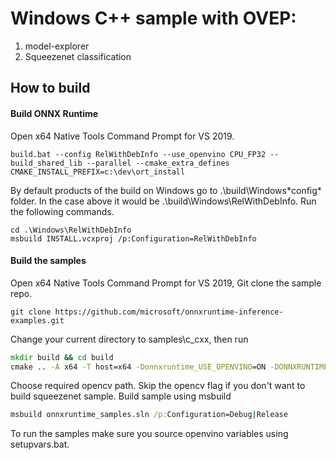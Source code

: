 # Windows C++ sample with OVEP:

1. model-explorer
2. Squeezenet classification

## How to build

#### Build ONNX Runtime
Open x64 Native Tools Command Prompt for VS 2019.
```
build.bat --config RelWithDebInfo --use_openvino CPU_FP32 --build_shared_lib --parallel --cmake_extra_defines CMAKE_INSTALL_PREFIX=c:\dev\ort_install
```

By default products of the build on Windows go to .\build\Windows\*config* folder. In the case above it would be .\build\Windows\RelWithDebInfo.
Run the following commands.

```
cd .\Windows\RelWithDebInfo
msbuild INSTALL.vcxproj /p:Configuration=RelWithDebInfo
```

#### Build the samples

Open x64 Native Tools Command Prompt for VS 2019, Git clone the sample repo.
```
git clone https://github.com/microsoft/onnxruntime-inference-examples.git
```
Change your current directory to samples\c_cxx, then run
```bat
mkdir build && cd build
cmake .. -A x64 -T host=x64 -Donnxruntime_USE_OPENVINO=ON -DONNXRUNTIME_ROOTDIR=c:\dev\ort_install -DOPENCV_ROOTDIR="C:\Program Files (x86)\IntelSWTools\openvino_2021.4.689\opencv"
```
Choose required opencv path. Skip the opencv flag if you don't want to build squeezenet sample.
Build sample using msbuild

```bat
msbuild onnxruntime_samples.sln /p:Configuration=Debug|Release
```

To run the samples make sure you source openvino variables using setupvars.bat.
